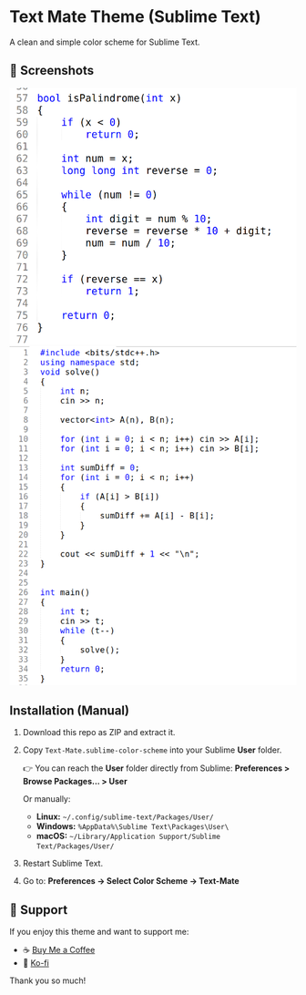 # Text Mate Theme (Sublime Text)
A clean and simple color scheme for Sublime Text.

## 📸 Screenshots
![Preview 1](Screenshot.png)  
![Preview 2](Screenshot-2.png)  

## Installation (Manual)

1. Download this repo as ZIP and extract it.

2. Copy `Text-Mate.sublime-color-scheme` into your Sublime **User** folder.

   👉 You can reach the **User** folder directly from Sublime:
   **Preferences > Browse Packages... > User**

   Or manually:

   * **Linux:** `~/.config/sublime-text/Packages/User/`
   * **Windows:** `%AppData%\Sublime Text\Packages\User\`
   * **macOS:** `~/Library/Application Support/Sublime Text/Packages/User/`

3. Restart Sublime Text.

4. Go to:
   **Preferences → Select Color Scheme → Text-Mate**

## 💖 Support

If you enjoy this theme and want to support me:

* ☕ [Buy Me a Coffee](https://www.buymeacoffee.com/YOURUSERNAME)
* 💙 [Ko-fi](https://ko-fi.com/YOURUSERNAME)

Thank you so much!


